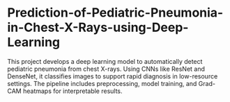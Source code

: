 # Prediction-of-Pediatric-Pneumonia-in-Chest-X-Rays-using-Deep-Learning
This project develops a deep learning model to automatically detect pediatric pneumonia from chest X-rays. Using CNNs like ResNet and DenseNet, it classifies images to support rapid diagnosis in low-resource settings. The pipeline includes preprocessing, model training, and Grad-CAM heatmaps for interpretable results.
